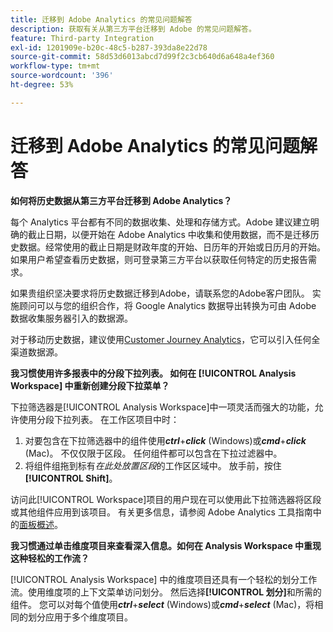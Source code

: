 ```yaml
---
title: 迁移到 Adobe Analytics 的常见问题解答
description: 获取有关从第三方平台迁移到 Adobe 的常见问题解答。
feature: Third-party Integration
exl-id: 1201909e-b20c-48c5-b287-393da8e22d78
source-git-commit: 58d53d6013abcd7d99f2c3cb640d6a648a4ef360
workflow-type: tm+mt
source-wordcount: '396'
ht-degree: 53%

---
```


# 迁移到 Adobe Analytics 的常见问题解答

**如何将历史数据从第三方平台迁移到 Adobe Analytics？**

每个 Analytics 平台都有不同的数据收集、处理和存储方式。Adobe 建议建立明确的截止日期，以便开始在 Adobe Analytics 中收集和使用数据，而不是迁移历史数据。经常使用的截止日期是财政年度的开始、日历年的开始或日历月的开始。如果用户希望查看历史数据，则可登录第三方平台以获取任何特定的历史报告需求。

如果贵组织坚决要求将历史数据迁移到Adobe，请联系您的Adobe客户团队。 实施顾问可以与您的组织合作，将 Google Analytics 数据导出转换为可由 Adobe 数据收集服务器引入的数据源。

对于移动历史数据，建议使用[Customer Journey Analytics](https://experienceleague.adobe.com/zh-hans/docs/analytics-platform/using/cja-overview/cja-overview)，它可以引入任何全渠道数据源。

**我习惯使用许多报表中的分段下拉列表。 如何在 [!UICONTROL Analysis Workspace] 中重新创建分段下拉菜单？**

下拉筛选器是[!UICONTROL Analysis Workspace]中一项灵活而强大的功能，允许使用分段下拉列表。 在工作区项目中时：

1. 对要包含在下拉筛选器中的组件使用&#x200B;***ctrl***+***click*** (Windows)或&#x200B;***cmd***+***click*** (Mac)。 不仅仅限于区段。 任何组件都可以包含在下拉过滤器中。
2. 将组件组拖到标有&#x200B;*在此处放置区段*&#x200B;的工作区区域中。 放手前，按住&#x200B;**[!UICONTROL Shift]**。

访问此[!UICONTROL Workspace]项目的用户现在可以使用此下拉筛选器将区段或其他组件应用到该项目。 有关更多信息，请参阅 Adobe Analytics 工具指南中的[面板概述](/help/analyze/analysis-workspace/c-panels/panels.md)。

**我习惯通过单击维度项目来查看深入信息。如何在 Analysis Workspace 中重现这种轻松的工作流？**

[!UICONTROL Analysis Workspace] 中的维度项目还具有一个轻松的划分工作流。使用维度项的上下文菜单访问划分。 然后选择&#x200B;**[!UICONTROL 划分]**&#x200B;和所需的组件。 您可以对每个值使用&#x200B;***ctrl***+***select*** (Windows)或&#x200B;***cmd***+***select*** (Mac)，将相同的划分应用于多个维度项目。
